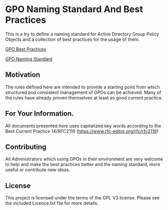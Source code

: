 # GPO Naming Standard And Best Practices
This is a try to define a naming standard for Active Directory Group Policy Objects and a collection of best practices for the usage of them.

[GPO Best Practices](<https://github.com/KrizKodez/GPONamingStandardBestPractices/blob/main/Best Practices.md>)

[GPO Naming Standard](<https://github.com/KrizKodez/GPONamingStandardBestPractices/blob/main/Naming Standard.md>)


## Motivation
The rules defined here are intended to provide a starting point from which structured and consistent management of GPOs can be achieved. Many of the rules have already proven themselves at least as good current practice.

## For Your Information.
All documents presented here uses capitalized key words according to the Best Current Practice 14/RFC2119 (https://www.rfc-editor.org/rfc/rfc2119)

## Contributing
All Administrators which using GPOs in their environment are very welcome to help and make the best practices better and the naming standard, more useful or contribute new ideas.

## License
This project is licensed under the terms of the GPL V3 license. Please see the included Licence.txt file for more details.
